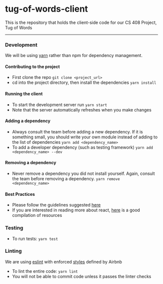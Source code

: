 # tug-of-words-client
This is the repository that holds the client-side code for our CS 408 Project, Tug of Words
***

### Development
We will be using [yarn](https://yarnpkg.com/en/) rather than npm for dependency management.
#### Contributing to the project
- First clone the repo
`git clone <project_url>`
- cd into the project directory, then install the dependencies
`yarn install`
#### Running the client
- To start the development server run
`yarn start`
- Note that the server automatically refreshes when you make changes
#### Adding a dependency
- Always consult the team before adding a new dependency. If it is something small, you should write your own module instead of adding to the list of dependencies
`yarn add <dependency_name>`
- To add a developer dependency (such as testing framework)
`yarn add <dependency_name> --dev`
#### Removing a dependency
- Never remove a dependency you did not install yourself. Again, consult the team before removing a dependency.
`yarn remove <dependency_name>`
#### Best Practices
- Please follow the guidelines suggested [here](https://github.com/wearehive/project-guidelines)
- If you are interested in reading more about react, [here](https://github.com/markerikson/react-redux-links/blob/master/react-architecture.md) is a good compilation of resources
### Testing
- To run tests:
`yarn test`
### Linting
We are using [eslint](https://eslint.org/) with enforced [styles](https://github.com/airbnb/javascript) defined by Airbnb
- To lint the entire code:
`yarn lint`
- You will not be able to commit code unless it passes the linter checks
